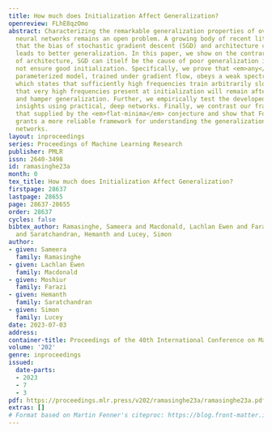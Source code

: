 ```yaml
---
title: How much does Initialization Affect Generalization?
openreview: FLhE8qzOmo
abstract: Characterizing the remarkable generalization properties of over-parameterized
  neural networks remains an open problem. A growing body of recent literature shows
  that the bias of stochastic gradient descent (SGD) and architecture choice implicitly
  leads to better generalization. In this paper, we show on the contrary that, independently
  of architecture, SGD can itself be the cause of poor generalization if one does
  not ensure good initialization. Specifically, we prove that <em>any</em> differentiably
  parameterized model, trained under gradient flow, obeys a weak spectral bias law
  which states that sufficiently high frequencies train arbitrarily slowly. This implies
  that very high frequencies present at initialization will remain after training,
  and hamper generalization. Further, we empirically test the developed theoretical
  insights using practical, deep networks. Finally, we contrast our framework with
  that supplied by the <em>flat-minima</em> conjecture and show that Fourier analysis
  grants a more reliable framework for understanding the generalization of neural
  networks.
layout: inproceedings
series: Proceedings of Machine Learning Research
publisher: PMLR
issn: 2640-3498
id: ramasinghe23a
month: 0
tex_title: How much does Initialization Affect Generalization?
firstpage: 28637
lastpage: 28655
page: 28637-28655
order: 28637
cycles: false
bibtex_author: Ramasinghe, Sameera and Macdonald, Lachlan Ewen and Farazi, Moshiur
  and Saratchandran, Hemanth and Lucey, Simon
author:
- given: Sameera
  family: Ramasinghe
- given: Lachlan Ewen
  family: Macdonald
- given: Moshiur
  family: Farazi
- given: Hemanth
  family: Saratchandran
- given: Simon
  family: Lucey
date: 2023-07-03
address: 
container-title: Proceedings of the 40th International Conference on Machine Learning
volume: '202'
genre: inproceedings
issued:
  date-parts:
  - 2023
  - 7
  - 3
pdf: https://proceedings.mlr.press/v202/ramasinghe23a/ramasinghe23a.pdf
extras: []
# Format based on Martin Fenner's citeproc: https://blog.front-matter.io/posts/citeproc-yaml-for-bibliographies/
---
```

